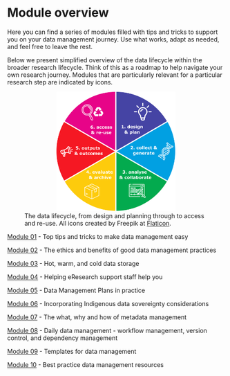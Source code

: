 # Module overview

Here you can find a series of modules filled with tips and tricks to support you on your data management journey. Use what works, adapt as needed, and feel free to leave the rest.  

Below we present simplified overview of the data lifecycle within the broader research lifecycle. Think of this as a roadmap to help navigate your own research journey. Modules that are particularly relevant for a particular research step are indicated by icons.  

<figure>
  <center><img src="../figures/research-lifecycle-v3.png" alt="The Data Lifecycle" style="width:65%" class="center"></center>
  <figcaption>
    The data lifecycle, from design and planning through to access and re-use. All icons created by Freepik at <a href="https://www.flaticon.com/free-icons/">Flaticon</a>.
   <!--<p> <span style="font-size: 11px"> All icons created by Freepik at <a href="https://www.flaticon.com/free-icons/">Flaticon</a>.</span></p>-->
  </figcaption>
</figure>


[Module 01](https://genomicsaotearoa.github.io/data-management-resources/modules/module01/) - Top tips and tricks to make data management easy

[Module 02](https://genomicsaotearoa.github.io/data-management-resources/modules/module02/) - The ethics and benefits of good data management practices

[Module 03](https://genomicsaotearoa.github.io/data-management-resources/modules/module03/) - Hot, warm, and cold data storage

[Module 04](https://genomicsaotearoa.github.io/data-management-resources/modules/module04/) - Helping eResearch support staff help you

[Module 05](https://genomicsaotearoa.github.io/data-management-resources/modules/module05/) - Data Management Plans in practice

[Module 06](https://genomicsaotearoa.github.io/data-management-resources/modules/module06/) - Incorporating Indigenous data sovereignty considerations

[Module 07](https://genomicsaotearoa.github.io/data-management-resources/modules/module07/) - The what, why and how of metadata management

[Module 08](https://genomicsaotearoa.github.io/data-management-resources/modules/module08/) - Daily data management - workflow management, version control, and dependency management 

[Module 09](https://genomicsaotearoa.github.io/data-management-resources/modules/module09/) - Templates for data management

[Module 10](https://genomicsaotearoa.github.io/data-management-resources/modules/module10/) - Best practice data management resources
